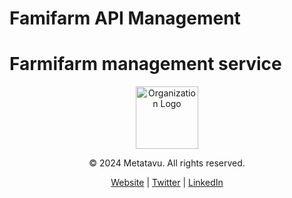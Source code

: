 # Famifarm API Management

# Farmifarm management service

<div id="metatavu-custom-footer"><div align="center">
    <img src="https://metatavu.fi/wp-content/uploads/2024/02/cropped-metatavu-favicon.jpg" alt="Organization Logo" width="100">
    <p>© 2024 Metatavu. All rights reserved.</p>
    <p>
        <a href="https://www.metatavu.fi">Website</a> | 
        <a href="https://twitter.com/metatavu">Twitter</a> | 
        <a href="https://fi.linkedin.com/company/metatavu">LinkedIn</a>
    </p>
</div></div>